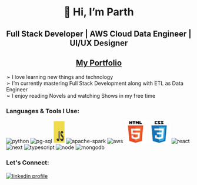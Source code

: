 <h1 align="center">👋 Hi, I’m Parth</h1> 
<h2 align="center">Full Stack Developer <span>|</span> AWS Cloud Data Engineer <span>|</span> UI/UX Designer</h2>
<h2 align="center"><a href="#">My Portfolio</a></h2>
   

➢ I love learning new things and technology<br>
➢ I’m currently mastering Full Stack Development along with ETL as Data Engineer<br>
➢ I enjoy reading Novels and watching Shows in my free time<br>
 


<h3>Languages & Tools I Use:</h3>
<p>
   <img src="https://cdn.jsdelivr.net/gh/devicons/devicon/icons/python/python-original.svg" alt="python" width="60" height="60"/>
   <img src="https://cdn.jsdelivr.net/gh/devicons/devicon/icons/postgresql/postgresql-original-wordmark.svg" alt="pg-sql" width="60" height="60"/>
   <img src="https://raw.githubusercontent.com/devicons/devicon/master/icons/javascript/javascript-original.svg" alt="javascript" width="30" height="60"/>
   <img src="https://api.iconify.design/devicon-plain/apachespark-wordmark.svg" alt="apache-spark" width="30" height="60"/>
   <img src="https://cdn.jsdelivr.net/gh/devicons/devicon/icons/amazonwebservices/amazonwebservices-original-wordmark.svg" alt="aws" width="60" height="60"/>
   <img src="https://raw.githubusercontent.com/devicons/devicon/master/icons/html5/html5-original-wordmark.svg" alt="html5" width="60" height="60"/>
   <img src="https://raw.githubusercontent.com/devicons/devicon/master/icons/css3/css3-original-wordmark.svg" alt="css3" width="60" height="60"/>
   <img src="https://cdn.jsdelivr.net/gh/devicons/devicon/icons/react/react-original.svg" alt="react" width="60" height="60"/>
   <img src="https://cdn.jsdelivr.net/gh/devicons/devicon/icons/nextjs/nextjs-original.svg" alt="next" width="60" height="60"/>
   <img src="https://cdn.jsdelivr.net/gh/devicons/devicon/icons/typescript/typescript-original.svg" alt="typescript" width="60" height="60"/>
   <img src="https://cdn.jsdelivr.net/gh/devicons/devicon/icons/nodejs/nodejs-original-wordmark.svg" alt="node" width="60" height="60"/>
   <img src="https://cdn.jsdelivr.net/gh/devicons/devicon/icons/mongodb/mongodb-original-wordmark.svg" alt="mongodb" width="60" height="60"/>
</p>

<h3>Let's Connect:</h3>

<p><a href="https://www.linkedin.com/in/parth-sharma-b3b441150/" target="_blank"><img align="center" src="https://cdn.jsdelivr.net/gh/devicons/devicon/icons/linkedin/linkedin-original.svg" alt="linkedin profile" height="auto" width="30"/></a>
</p>
